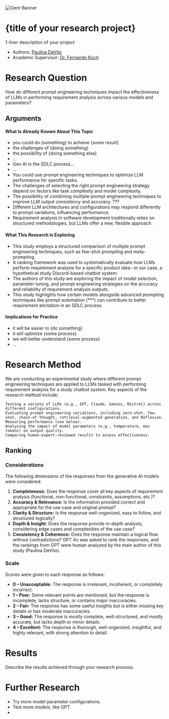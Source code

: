 ![GenI-Banner](https://github.com/genilab-fau/genial-fau.github.io/blob/8f1a2d3523f879e1082918c7bba19553cb6e7212/images/geni-lab-banner.png?raw=true)

# {title of your research project}

1-liner description of your project

<!-- WHEN APPLICABLE, REMOVE THE COMMENT MARK AND COMPLETE
This is a response to the Assignment part of the COURSE.
-->

* Authors: [Paulina DeVito](https://www.linkedin.com/in/paulina-devito-fau/)
* Academic Supervisor: [Dr. Fernando Koch](http://www.fernandokoch.me)

  
# Research Question 

How do different prompt engineering techniques impact the effectiveness of LLMs in performing requirement analysis across various models and parameters?

## Arguments

#### What Is Already Known About This Topic

* you could do {something} to achieve {some result}
* the challenges of {doing something}
* the possibility of {doing something else}
* ...
* Gen AI in the SDLC process...
* ...
* You could use prompt engineering techniques to optimize LLM performance for specific tasks.
* The challenges of selecting the right prompt engineering strategy depend on factors like task complexity and model complexity.
* The possibility of combining multiple prompt engineering techniques to improve LLM output consistency and accuracy. ???
* Different LLM architectures and configurations may respond differently to prompt variations, influencing performance.
* Requirement analysis in software development traditionally relies on structured methodologies, but LLMs offer a new, flexible approach.

#### What This Research Is Exploring

<!-- Free-format; use the topics that are applicable to your exploration  -->

* This study employs a structured comparison of multiple prompt engineering techniques, such as few-shot prompting and meta-prompting.
* A ranking framework was used to systematically evaluate how LLMs perform requirement analysis for a specific product idea--in our case, a hypothetical study Discord-based chatbot system.
* The authors of this study are exploring the impact of model selection, parameter tuning, and prompt engineering strategies on the accuracy and reliability of requirement analysis outputs.
* This study highlights how certain models alongside advanced prompting techniques like prompt automation (***) can contribute to better requirement elicitation in an SDLC process. 

#### Implications for Practice

<!-- Free-format; use the topics that are applicable to your exploration  -->

* it will be easier to {do something}
* it will optimize {some process}
* we will better understand {some process}
* ...

# Research Method

We are conducting an experimental study where different prompt engineering techniques are applied to LLMs tasked with performing requirement analysis for a study chatbot system. Key aspects of the research method include:

    Testing a variety of LLMs (e.g., GPT, Claude, Gemini, Mistral) across different configurations.
    Evaluating prompt engineering variations, including zero-shot, few-shot, chain-of-thought, retrieval-augmented generation, and Reflexion.
    Measuring performance (see below).
    Analyzing the impact of model parameters (e.g., temperature, max tokens) on output quality.
    Comparing human-expert-reviewed results to assess effectiveness.

## Ranking

### Considerations
The following dimensions of the responses from the generative AI models were considered: 
1. **Completeness:** Does the response cover all key aspects of requirement analysis (functional, non-functional, constraints, assumptions, etc.)?
2. **Accuracy & Relevance:** Is the information provided correct and appropriate for the use case and original prompt?
3. **Clarity & Structure:** Is the response well-organized, easy to follow, and structured logically?
4. **Depth & Insight:** Does the response provide in-depth analysis, considering edge cases and complexities of the use case?
5. **Consistency & Coherence:** Does the response maintain a logical flow without contradictions?
GPT 4o was asked to rank the responses, and the rankings from GPT were human analyzed by the main author of this study (Paulina DeVito).

### Scale
Scores were given to each response as follows:
* **0 – Unacceptable:** The response is irrelevant, incoherent, or completely incorrect.
* **1 – Poor:** Some relevant points are mentioned, but the response is incomplete, lacks structure, or contains major inaccuracies.
* **2 – Fair:** The response has some useful insights but is either missing key details or has moderate inaccuracies.
* **3 – Good:** The response is mostly complete, well-structured, and mostly accurate, but lacks depth or minor details.
* **4 – Excellent:** The response is thorough, well-organized, insightful, and highly relevant, with strong attention to detail.

# Results

Describe the results achieved through your research process.

# Further Research

* Try more model parameter configurations.
* Test more models, like GPT.
*

